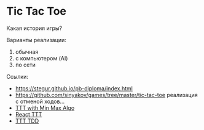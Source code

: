 # Tic Tac Toe

Какая история игры?

Варианты реализации:
1. обычная
2. с компьютером (AI)
3. по сети


Ссылки:
- https://stegur.github.io/pb-diploma/index.html
- https://github.com/sinyakov/games/tree/master/tic-tac-toe реализация с отменой ходов...
- [TTT with Min Max Algo](https://www.youtube.com/watch?v=P2TcQ3h0ipQ)
- [React TTT](https://reactjs.org/tutorial/tutorial.html)
- [TTT TDD](https://bespoyasov.ru/ttt-tdd/)